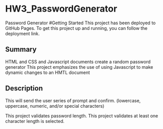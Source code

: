 # HW3_PasswordGenerator

Password Generator
#Getting Started
This project has been deployed to GitHub Pages.
To get this project up and running, you can follow the deployment link.

## Summary

HTML and CSS and Javascript documents create a random password generator
This project emphasizes the use of using Javascript to make dynamic changes to an HMTL document

## Description

This will send the user series of prompt and confirm. (lowercase, uppercase, numeric, and/or special characters)

This project validates password length.
This project validates at least one character length is selected.
